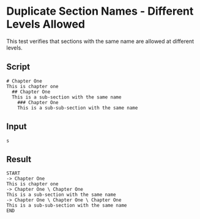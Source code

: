 # Duplicate Section Names - Different Levels Allowed

This test verifies that sections with the same name are allowed at different levels.

## Script
```cuentitos
# Chapter One
This is chapter one
  ## Chapter One
  This is a sub-section with the same name
    ### Chapter One
    This is a sub-sub-section with the same name
```

## Input
```input
s
```

## Result
```result
START
-> Chapter One
This is chapter one
-> Chapter One \ Chapter One
This is a sub-section with the same name
-> Chapter One \ Chapter One \ Chapter One
This is a sub-sub-section with the same name
END
```
